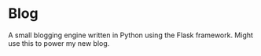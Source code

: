 # Blog

A small blogging engine written in Python using the Flask framework. Might use this to power my new blog.
